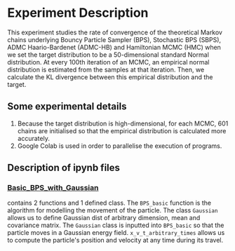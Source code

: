 # Experiment Description
This experiment studies the rate of convergence of the theoretical Markov chains underlying Bouncy Particle Sampler \(BPS\), Stochastic BPS \(SBPS\), ADMC Haario-Bardenet 
\(ADMC-HB\) and Hamiltonian MCMC \(HMC\) when we set the target distribution to be a 50-dimensional standard Normal distribution. At every 100th iteration of an MCMC, an empirical
normal distribution is estimated from the samples at that iteration. Then, we calculate the KL divergence between this empirical distribution and the target.

## Some experimental details
1. Because the target distribution is high-dimensional, for each MCMC, 601 chains are initialised so that the empirical distribution is calculated more accurately.
2. Google Colab is used in order to parallelise the execution of programs.

## Description of ipynb files
### [Basic_BPS_with_Gaussian](Github_Expt1_Basic_BPS_with_Gaussian.ipynb)
contains 2 functions and 1 defined class. The `BPS_basic` function is the algorithm for modelling the movement of the particle. The class `Gaussian` allows us to define 
Gaussian dist of arbitrary dimension, mean and covariance matrix. The `Gaussian` class is inputted into `BPS_basic` so that the particle moves in a Gaussian energy field.
`x_v_t_arbitrary_times` allows us to compute the particle's position and velocity at any time during its travel.

